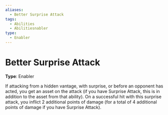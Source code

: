 ```yaml
---
aliases:
  - Better Surprise Attack
tags:
  - Abilities
  - Abilitiesnabler
type:
  - Enabler
---
```


# Better Surprise Attack

**Type**: Enabler

If attacking from a hidden vantage, with surprise, or before an opponent has acted, you get an asset on the attack (if you have Surprise Attack, this is in addition to the asset from that ability). On a successful hit with this surprise attack, you inflict 2 additional points of damage (for a total of 4 additional points of damage if you have Surprise Attack).
